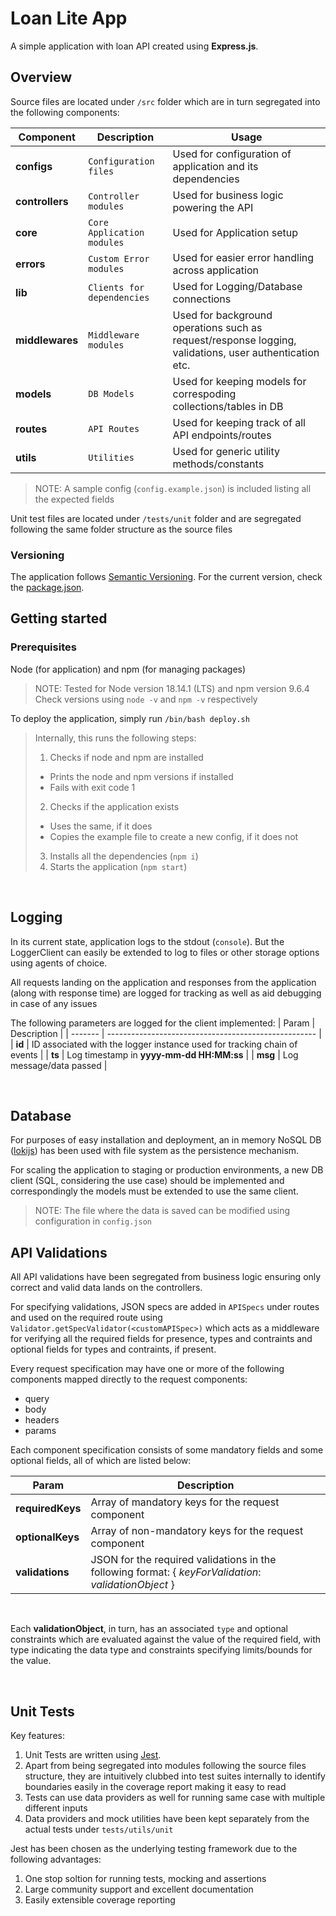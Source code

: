 # Loan Lite App

A simple application with loan API created using **Express.js**.  

## Overview

Source files are located under `/src` folder which are in turn segregated into the following components:

| Component     |     Description     |                           Usage                            |
|---------------|---------------------|------------------------------------------------------------|
| **configs** | `Configuration files` | Used for configuration of application and its dependencies |
| **controllers** | `Controller modules` | Used for business logic powering the API |
| **core** | `Core Application modules` | Used for Application setup |
| **errors** | `Custom Error modules` | Used for easier error handling across application |
| **lib** | `Clients for dependencies` | Used for Logging/Database connections |
| **middlewares** | `Middleware modules` | Used for background operations such as request/response logging, validations, user authentication etc. |
| **models** | `DB Models` | Used for keeping models for correspoding collections/tables in DB |
| **routes** | `API Routes` | Used for keeping track of all API endpoints/routes |
| **utils** | `Utilities` | Used for generic utility methods/constants |

> NOTE: A sample config (`config.example.json`) is included listing all the expected fields

Unit test files are located under `/tests/unit` folder and are segregated following the same folder structure as the source files

### Versioning

The application follows [Semantic Versioning](http://semver.org/). For the current version, check the [package.json](./package.json).

## Getting started

### Prerequisites

Node (for application) and npm (for managing packages)
> NOTE: Tested for Node version 18.14.1 (LTS) and npm version 9.6.4
> Check versions using `node -v` and `npm -v` respectively

To deploy the application, simply run `/bin/bash deploy.sh`

> Internally, this runs the following steps:
> 1. Checks if node and npm are installed
>   - Prints the node and npm versions if installed
>   - Fails with exit code 1
> 2. Checks if the application exists
>   - Uses the same, if it does
>   - Copies the example file to create a new config, if it does not
> 3. Installs all the dependencies (`npm i`)
> 4. Starts the application (`npm start`)
 
<br>

## Logging

In its current state, application logs to the stdout (`console`). But the LoggerClient can easily be extended to log to files or other storage options using agents of choice.

All requests landing on the application and responses from the application (along with response time) are logged for tracking as well as aid debugging in case of any issues

The following parameters are logged for the client implemented:
| Param   | Description                                          |
| ------- | ---------------------------------------------------- |
| **id**  | ID associated with the logger instance used for tracking chain of events |
| **ts**  | Log timestamp in **yyyy-mm-dd HH:MM:ss** |
| **msg** | Log message/data passed |

<br>

## Database

For purposes of easy installation and deployment, an in memory NoSQL DB ([lokijs](https://techfort.github.io/LokiJS/)) has been used with file system as the persistence mechanism.

For scaling the application to staging or production environments, a new DB client (SQL, considering the use case) should be implemented and correspondingly the models must be extended to use the same client.

> NOTE: The file where the data is saved can be modified using configuration in `config.json`

## API Validations

All API validations have been segregated from business logic ensuring only correct and valid data lands on the controllers.

For specifying validations, JSON specs are added in `APISpecs` under routes and used on the required route using `Validator.getSpecValidator(<customAPISpec>)` which acts as a middleware for verifying all the required fields for presence, types and contraints and optional fields for types and contraints, if present.

Every request specification may have one or more of the following components mapped directly to the request components:

- query
- body
- headers
- params

Each component specification consists of some mandatory fields and some optional fields, all of which are listed below:

| Param            |      Description  |
| ---------------- | ------------------|
| **requiredKeys** | Array of mandatory keys for the request component |
| **optionalKeys** | Array of non-mandatory keys for the request component |
| **validations**  | JSON for the required validations in the following format: { *keyForValidation*: *validationObject* } |

<br>

Each **validationObject**, in turn, has an associated `type` and optional constraints which are evaluated against the value of the required field, with type indicating the data type and constraints specifying limits/bounds for the value.

<br>

## Unit Tests

Key features:
1. Unit Tests are written using [Jest](https://jestjs.io/).
2. Apart from being segregated into modules following the source files structure, they are intuitively clubbed into test suites internally to identify boundaries easily in the coverage report making it easy to read
3. Tests can use data providers as well for running same case with multiple different inputs
4. Data providers and mock utilities have been kept separately from the actual tests under `tests/utils/unit`

Jest has been chosen as the underlying testing framework due to the following advantages:
1. One stop soltion for running tests, mocking and assertions
2. Large community support and excellent documentation
3. Easily extensible coverage reporting